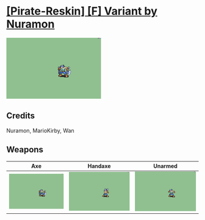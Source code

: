 # [\[Pirate-Reskin\] \[F\] Variant by Nuramon](./)
 

<img src="./3.%20Axe/Axe_000.png" alt="[Pirate-Reskin] [F] Variant by Nuramon standing" />

## Credits

Nuramon, MarioKirby, Wan

## Weapons
 

|Axe |Handaxe |Unarmed |
|  :---: | :---: | :---: |
| <img alt="Axe animation" src="./3.%20Axe/Axe.gif" /> | <img alt="Handaxe animation" src="./4.%20Handaxe/Handaxe.gif" /> | <img alt="Unarmed animation" src="./8.%20Unarmed/Unarmed.gif" /> |
